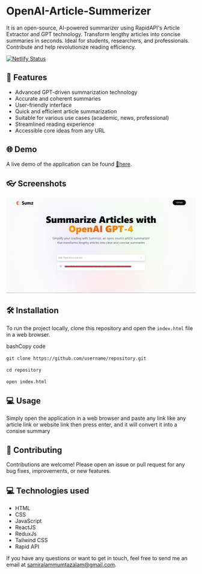 # OpenAI-Article-Summerizer
It is an open-source, AI-powered summarizer using RapidAPI's Article Extractor and GPT technology. Transform lengthy articles into concise summaries in seconds. Ideal for students, researchers, and professionals. Contribute and help revolutionize reading efficiency.

[![Netlify Status](https://api.netlify.com/api/v1/badges/17c3e747-920e-4dd9-a8f9-d12a7af3c9d6/deploy-status)](https://app.netlify.com/sites/glittery-gelato-eedbcd/deploys)

## 🚀 Features

- Advanced GPT-driven summarization technology
- Accurate and coherent summaries
- User-friendly interface
- Quick and efficient article summarization
- Suitable for various use cases (academic, news, professional)
- Streamlined reading experience
- Accessible core ideas from any URL

## 🌐 Demo

A live demo of the application can be found [🚀here](https://openai-summarizer-by-samir.netlify.app/).

## 👓 Screenshots

![Screenshot of the app](/image.png)

## 🛠️ Installation

To run the project locally, clone this repository and open the `index.html` file in a web browser.

bashCopy code

`git clone https://github.com/username/repository.git`

`cd repository`

`open index.html` 

## 💻 Usage

Simply open the application in a web browser and paste any link like any article link or website link then press enter, and it will convert it into a consise summary

## 🤝 Contributing

Contributions are welcome! Please open an issue or pull request for any bug fixes, improvements, or new features.

## 💻 Technologies used

-   HTML
-   CSS
-   JavaScript
-   ReactJS
-   ReduxJs
-   Tailwind CSS
-   Rapid API

If you have any questions or want to get in touch, feel free to send me an email at samiralammumtazalam@gmail.com.
